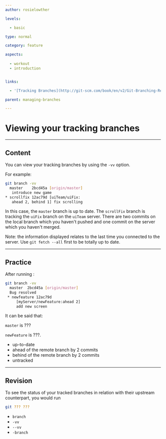 ```yaml
---
author: rosielowther

levels:

  - basic

type: normal

category: feature

aspects:
  
  - workout
  - introduction


links:

  - '[Tracking Branches](http://git-scm.com/book/en/v2/Git-Branching-Remote-Branches){documentation}'

parent: managing-branches

---
```


# Viewing your tracking branches

---
## Content

You can view your tracking branches by using the `-vv` option.

For example:
```bash
git branch -vv
  master    2bcd45a [origin/master]
   introduce new game
* scrollfix 12ac79d [uiTeam/uiFix: 
   ahead 2, behind 1] fix scrolling
```
In this case, the `master` branch is up to date. The `scrollFix` branch is tracking the `uiFix` branch on the `uiTeam` server. There are two commits on the local branch which you haven't pushed and one commit on the server which you haven't merged.

Note: the information displayed relates to the last time you connected to the server. Use `git fetch --all` first to be totally up to date.

---
## Practice

After running :
```bash
git branch -vv
  master  2bcd45a [origin/master]
  Bug resolved
 * newfeature 12ac79d 
     [myServer/newFeature:ahead 2]
     add new screen
```
It can be said that:

`master` is ??? 

`newFeature` is ???.


* up-to-date
* ahead of the remote branch by 2 commits
* behind of the remote branch by 2 commits
* untracked

---
## Revision

To see the status of your tracked branches in relation with their upstream counterpart, you would run
```bash
git ??? ???
```

* `branch`
* `-vv`
* `--vv`
* `-branch`

 
